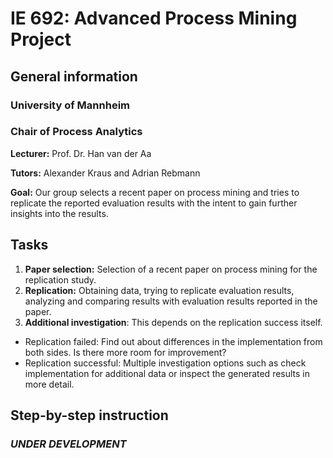 # IE 692: Advanced Process Mining Project

## General information

### University of Mannheim

### Chair of Process Analytics

**Lecturer:** Prof. Dr. Han van der Aa

**Tutors:** Alexander Kraus and Adrian Rebmann

**Goal:** Our group selects a recent paper on process mining and tries to replicate the reported evaluation results with the intent to gain further insights into the results.

## Tasks

1. **Paper selection:** Selection of a recent paper on process mining for the replication study.
2. **Replication:** Obtaining data, trying to replicate evaluation results, analyzing and comparing results with evaluation results reported in the paper.
3. **Additional investigation**: This depends on the replication success itself.
- Replication failed: Find out about differences in the implementation from both sides. Is there more room for improvement?
- Replication successful: Multiple  investigation options such as check implementation for additional data or inspect the generated results in more detail.

## Step-by-step instruction

### ***UNDER DEVELOPMENT***


